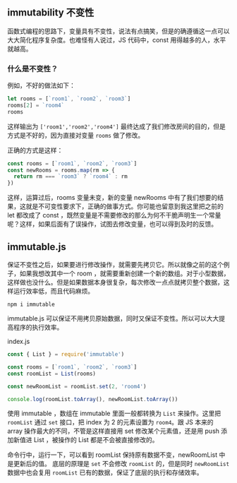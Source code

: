 ## immutability 不变性

函数式编程的思路下，变量具有不变性，说法有点搞笑，但是的确遵循这一点可以大大简化程序复杂度。也难怪有人说过，JS 代码中，const 用得越多的人，水平就越高。

### 什么是不变性？

例如，不好的做法如下：

```js
let rooms = [`room1`, `room2`, `room3`]
rooms[2] = `room4`
rooms
```

这样输出为 `['room1','room2','room4']` 最终达成了我们修改房间的目的，但是方式是不好的，因为直接对变量 `rooms` 做了修改。

正确的方式是这样：

```js
const rooms = [`room1`, `room2`, `room3`]
const newRooms = rooms.map(rm => {
  return rm === `room3` ? `room4` : rm
})
```

这样，运算过后，rooms 变量未变，新的变量 newRooms 中有了我们想要的结果，这就是不可变性要求下，正确的做事方式。你可能也留意到我这里把之前的 let 都改成了 const ，既然变量是不需要修改的那么为何不干脆声明生一个常量呢？这样，如果后面有了误操作，试图去修改变量，也可以得到及时的反馈。

## immutable.js

保证不变性之后，如果要进行修改操作，就需要先拷贝它。所以就像之前的这个例子，如果我想改其中一个 room ，就需要重新创建一个新的数组。对于小型数据，这样做也没什么。但是如果数据本身很复杂，每次修改一点点就拷贝整个数据，这样运行效率低，而且代码麻烦。

```
npm i immutable
```

immutable.js 可以保证不用拷贝原始数据，同时又保证不变性。所以可以大大提高程序的执行效率。

index.js

```js
const { List } = require('immutable')

const rooms = [`room1`, `room2`, `room3`]
const roomList = List(rooms)

const newRoomList = roomList.set(2, 'room4')

console.log(roomList.toArray(), newRoomList.toArray())
```

使用 immutable ，数组在 immutable 里面一般都转换为 `List` 来操作。这里把 `roomList` 通过 `set` 接口，把 index 为 2 的元素设置为 `room4`。跟 JS 本来的 array 操作最大的不同，不管是这样直接用 set 修改某个元素值，还是用 push 添加新值进 List ，被操作的 List 都是不会被直接修改的。

命令行中，运行一下，可以看到 roomList 保持原有数据不变，newRoomList 中是更新后的值。 底层的原理是 `set` 不会修改 `roomList` 的，但是同时 `newRoomList` 数据中也会复用 `roomList` 已有的数据，保证了底层的执行和存储效率。

